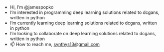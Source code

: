-  Hi, I’m @jamespopko
- I’m interested in programming deep learning solutions related to dcgans, written in python
- I’m currently learning deep learning solutions related to dcgans, written in python
- I’m looking to collaborate on deep learning solutions related to dcgans, written in python
- 📫 How to reach me,  synthys13@gmail.com

<!---
jamespopko/jamespopko is a ✨ special ✨ repository because its `README.md` (this file) appears on your GitHub profile.
You can click the Preview link to take a look at your changes.
--->
